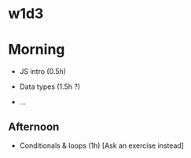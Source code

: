 
# w1d3


<!-- Status: OUTDATED (need to update following Mercury) -->


# Morning 


- JS intro (0.5h)

- Data types (1.5h ?)


- ...

## Afternoon

- Conditionals & loops (1h)  [Ask an exercise instead]

